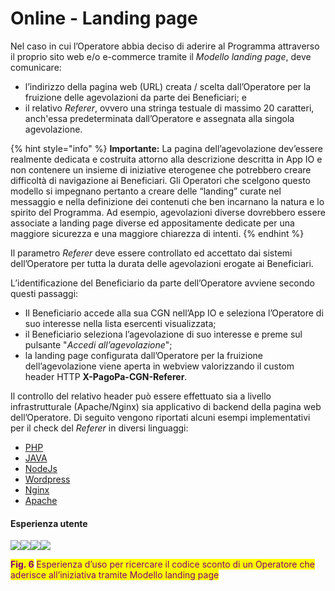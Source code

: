 # Online - Landing page

Nel caso in cui l’Operatore abbia deciso di aderire al Programma attraverso il proprio sito web e/o e-commerce tramite il _Modello landing page_, deve comunicare:

* l’indirizzo della pagina web (URL) creata / scelta dall’Operatore per la fruizione delle agevolazioni da parte dei Beneficiari; e
* il relativo _Referer_, ovvero una stringa testuale di massimo 20 caratteri, anch'essa predeterminata dall’Operatore e assegnata alla singola agevolazione.

{% hint style="info" %}
**Importante:** La pagina dell’agevolazione dev’essere realmente dedicata e costruita attorno alla descrizione descritta in App IO e non contenere un insieme di iniziative eterogenee che potrebbero creare difficoltà di navigazione ai Beneficiari. Gli Operatori che scelgono questo modello si impegnano pertanto a creare delle “landing” curate nel messaggio e nella definizione dei contenuti che ben incarnano la natura e lo spirito del Programma. Ad esempio, agevolazioni diverse dovrebbero essere associate a landing page diverse ed appositamente dedicate per una maggiore sicurezza e una maggiore chiarezza di intenti.
{% endhint %}

Il parametro _Referer_ deve essere controllato ed accettato dai sistemi dell’Operatore per tutta la durata delle agevolazioni erogate ai Beneficiari.&#x20;

L’identificazione del Beneficiario da parte dell’Operatore avviene secondo questi passaggi:

* Il Beneficiario accede alla sua CGN nell’App IO e seleziona l’Operatore di suo interesse nella lista esercenti visualizzata;&#x20;
* il Beneficiario seleziona l’agevolazione di suo interesse e preme sul pulsante "_Accedi all’agevolazione_";&#x20;
* la landing page configurata dall’Operatore per la fruizione dell’agevolazione viene aperta in webview valorizzando il custom header HTTP **X-PagoPa-CGN-Referer**.

Il controllo del relativo header può essere effettuato sia a livello infrastrutturale (Apache/Nginx) sia applicativo di backend della pagina web dell’Operatore. Di seguito vengono riportati alcuni esempi implementativi per il check del _Referer_ in diversi linguaggi:&#x20;

* [PHP](https://stackoverflow.com/questions/541430/how-do-i-read-any-request-header-in-php)
* [JAVA](https://mkyong.com/java/how-to-get-http-request-header-in-java/)
* [NodeJ](https://www.codegrepper.com/code-examples/javascript/expressjs+custom+header)[s](https://www.codegrepper.com/code-examples/javascript/expressjs+custom+header)&#x20;
* [Wordpress](https://wordpress.stackexchange.com/questions/288865/how-to-get-value-of-custom-http-header)
* [Nginx](https://www.nginx.com/resources/wiki/start/topics/examples/headers\_management/)
* [Apache](https://serverfault.com/questions/751697/how-to-read-specific-character-out-of-request-header-in-apache-http-config)

#### Esperienza utente

![](https://lh5.googleusercontent.com/kLVZb6byPObmz2giFTmL8Wc\_ySmMjPZXcvKKjVAhIpb25okX57YeR2-X-cR9H59SZAI6ecrt3SIJp4LE4QKEamLUT9jump6E5swqVHtcR3gVFF1V8\_Q6kXqNkA6HcQ)![](https://lh6.googleusercontent.com/EgY-Ob6dbk2lx-hLwVfaVcMRJ4xxcKJcLAM8512ibqtUNw9duMMYvFnI95Dl7DT7odSsgpKRusGdJMLE0FhGIbkpa52Bx1Qdkq64Ue7PTuBNWC4BSj3pezn\_etbM\_w)![](https://lh3.googleusercontent.com/eo2VYsKM8h0frCep5A-lBvuxVuweuMhTcc0khfLNMXgf-QRbou-5-Afizl2mq0c0cT21lKfcUFKpMHmNf4tGI86zV1zZcOPro0r2EA8oysFFSprwGDjv\_Riyyy-dRw)![](https://lh5.googleusercontent.com/Z5FOTt90FvZJOoa5joUux\_eycMPf8\_3Hb68e6LWkOt3NoAmnzomU9vOn9FLy\_BozLi3JzH4jzj-XDgWf0fsgFC7z6rQv2bjrMnnEZmvU-gbwSXnFC7A-JdTZWMl1Og)

<mark style="color:purple;">**Fig. 6**</mark> <mark style="color:purple;"></mark><mark style="color:purple;">Esperienza d’uso per ricercare il codice sconto di un Operatore che aderisce all’iniziativa tramite Modello landing page</mark>

